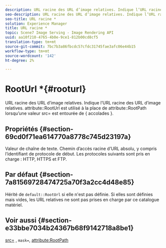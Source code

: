 ```yaml
---
description: URL racine des URL d’image relatives. Indique l’URL racine des URL d’image relatives. L’attribut RootUrl est utilisé à la place de l’attribut RootPath lorsqu’une valeur src= est entourée de { accolades }.
seo-description: URL racine des URL d’image relatives. Indique l’URL racine des URL d’image relatives. L’attribut RootUrl est utilisé à la place de l’attribut RootPath lorsqu’une valeur src= est entourée de { accolades }.
seo-title: URL racine *
solution: Experience Manager
title: URL racine *
topic: Scene7 Image Serving - Image Rendering API
uuid: aa10f210-4765-4b0e-9ce1-812b00cd8cf5
translation-type: tm+mt
source-git-commit: 7bc7b3a86fbcdc57cfdc31745fae3afc06e44b15
workflow-type: tm+mt
source-wordcount: '142'
ht-degree: 2%

---
```



# RootUrl *{#rooturl}

URL racine des URL d’image relatives. Indique l’URL racine des URL d’image relatives. attribute::RootUrl est utilisé à la place de attribute::RootPath lorsqu’une valeur src= est entourée de { accolades }.

## Propriétés {#section-69cd0f71ea614770a8778c745d23197a}

Valeur de chaîne de texte. Chemin d’accès racine d’URL absolu, y compris l’identifiant de protocole de début. Les protocoles suivants sont pris en charge : HTTP, HTTPS et FTP.

## Par défaut {#section-7a81569728474725a70f3a2cc4d48e85}

Hérité de `default::RootUrl` si elle n&#39;est pas définie. Si elles sont définies mais vides, les URL relatives ne sont pas prises en charge par ce catalogue matériel.

## Voir aussi {#section-e33bbe7034b24367b68f9142718a8be1}

[src=](../../../../../ir-api/http-protocol/image-rendering-api-ref/c-ir-http-protocol-ref/c-ir-http-protocol-command-reference/r-ir-src.md#reference-62c98abad22149d68d405ed6aaff8272) ,  `mask=`,  [attribute:RootPath](../../../../../ir-api/material-cat/image-rendering-api-ref/c-ir-material-catalog/c-ir-attributes-reference/r-ir-rootpath.md#reference-a4d7c96b62e14fcbad1740c702f160f3)
